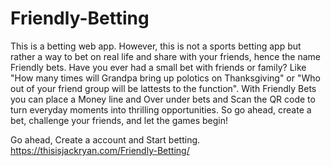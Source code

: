 # Friendly-Betting
This is a betting web app. However, this is not a sports betting app but rather a way to bet on real life and share with your friends, hence the name Friendly bets. Have you ever had a small bet with friends or family? Like "How many times will Grandpa bring up polotics on Thanksgiving" or "Who out of your friend group will be lattests to the function". With Friendly Bets you can place a Money line and Over under bets and Scan the QR code to turn everyday moments into thrilling opportunities. So go ahead, create a bet, challenge your friends, and let the games begin!

Go ahead, Create a account and Start betting.  
https://thisisjackryan.com/Friendly-Betting/ 
